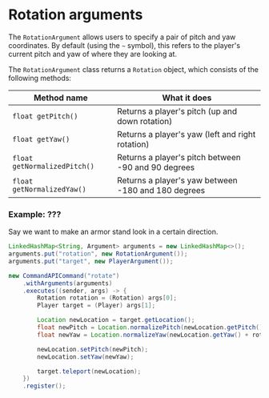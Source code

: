 # Rotation arguments

The `RotationArgument` allows users to specify a pair of pitch and yaw coordinates. By default (using the `~` symbol), this refers to the player's current pitch and yaw of where they are looking at.

The `RotationArgument` class returns a `Rotation` object, which consists of the following methods:

| Method name                  | What it does                                        |
| ---------------------------- | --------------------------------------------------- |
| `float getPitch()`           | Returns a player's pitch (up and down rotation)     |
| `float getYaw()`             | Returns a player's yaw (left and right rotation)    |
| `float getNormalizedPitch()` | Returns a player's pitch between -90 and 90 degrees |
| `float getNormalizedYaw()`   | Returns a player's yaw between -180 and 180 degrees |

<div class="example">

### Example: ???

Say we want to make an armor stand look in a certain direction.

```java
LinkedHashMap<String, Argument> arguments = new LinkedHashMap<>();
arguments.put("rotation", new RotationArgument());
arguments.put("target", new PlayerArgument());

new CommandAPICommand("rotate")
    .withArguments(arguments)
    .executes((sender, args) -> {
        Rotation rotation = (Rotation) args[0];
        Player target = (Player) args[1];

        Location newLocation = target.getLocation();
        float newPitch = Location.normalizePitch(newLocation.getPitch() + rotation.getPitch());
        float newYaw = Location.normalizeYaw(newLocation.getYaw() + rotation.getYaw());

        newLocation.setPitch(newPitch);
        newLocation.setYaw(newYaw);

        target.teleport(newLocation);
    })
    .register();
```

</div>